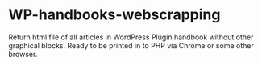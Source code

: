 # WP-handbooks-webscrapping
Return html file of all articles in WordPress Plugin handbook without other graphical blocks. Ready to be printed in to PHP via Chrome or some other browser.
